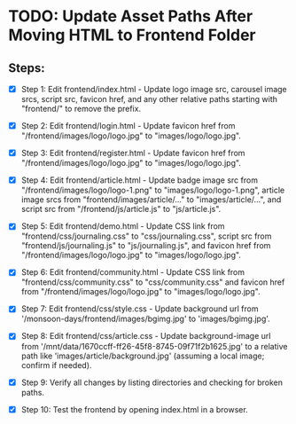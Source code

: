 # TODO: Update Asset Paths After Moving HTML to Frontend Folder

## Steps:

- [x] Step 1: Edit frontend/index.html - Update logo image src, carousel image srcs, script src, favicon href, and any other relative paths starting with "frontend/" to remove the prefix.

- [x] Step 2: Edit frontend/login.html - Update favicon href from "/frontend/images/logo/logo.jpg" to "images/logo/logo.jpg".

- [x] Step 3: Edit frontend/register.html - Update favicon href from "/frontend/images/logo/logo.jpg" to "images/logo/logo.jpg".

- [x] Step 4: Edit frontend/article.html - Update badge image src from "/frontend/images/logo/logo-1.png" to "images/logo/logo-1.png", article image srcs from "frontend/images/article/..." to "images/article/...", and script src from "/frontend/js/article.js" to "js/article.js".

- [x] Step 5: Edit frontend/demo.html - Update CSS link from "frontend/css/journaling.css" to "css/journaling.css", script src from "frontend/js/journaling.js" to "js/journaling.js", and favicon href from "/frontend/images/logo/logo.jpg" to "images/logo/logo.jpg".

- [x] Step 6: Edit frontend/community.html - Update CSS link from "frontend/css/community.css" to "css/community.css" and favicon href from "/frontend/images/logo/logo.jpg" to "images/logo/logo.jpg".

- [x] Step 7: Edit frontend/css/style.css - Update background url from '/monsoon-days/frontend/images/bgimg.jpg' to 'images/bgimg.jpg'.

- [x] Step 8: Edit frontend/css/article.css - Update background-image url from '/mnt/data/1670ccff-ff26-45f8-8745-09f71f2b1625.jpg' to a relative path like 'images/article/background.jpg' (assuming a local image; confirm if needed).

- [x] Step 9: Verify all changes by listing directories and checking for broken paths.

- [x] Step 10: Test the frontend by opening index.html in a browser.
